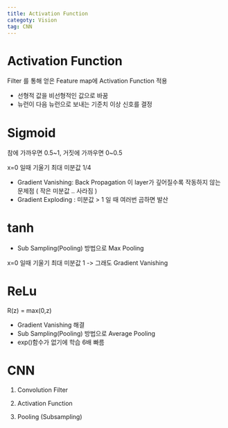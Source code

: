 ```yaml
---
title: Activation Function
categoty: Vision
tag: CNN
---
```


# Activation Function
Filter 를 통해 얻은 Feature map에 Activation Function 적용

- 선형적 값을 비선형적인 값으로 바꿈
- 뉴런이 다음 뉴런으로 보내는 기준치 이상 신호를 결정 

# Sigmoid 
참에 가까우면 0.5~1, 거짓에 가까우면 0~0.5

x=0 일때 기울기 최대 미분값 1/4
- Gradient Vanishing: Back Propagation 이 layer가 깊어질수록 작동하지 않는 문제점 ( 작은 미분값 .. 사라짐 )
- Gradient Exploding : 미분값 > 1 일 때 여러번 곱하면 발산

# tanh
- Sub Sampling(Pooling) 방법으로 Max Pooling

x=0 일때 기울기 최대 미분값 1 -> 그래도 Gradient Vanishing 

# ReLu
R(z) = max(0,z)
- Gradient Vanishing 해결
- Sub Sampling(Pooling) 방법으로 Average Pooling
- exp()함수가 없기에 학습 6배 빠름



# CNN 
1. Convolution Filter

2. Activation Function

3. Pooling (Subsampling)

